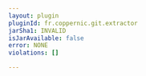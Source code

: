 ```yaml
---
layout: plugin
pluginId: fr.coppernic.git.extractor
jarSha1: INVALID
isJarAvailable: false
error: NONE
violations: []

---
```

